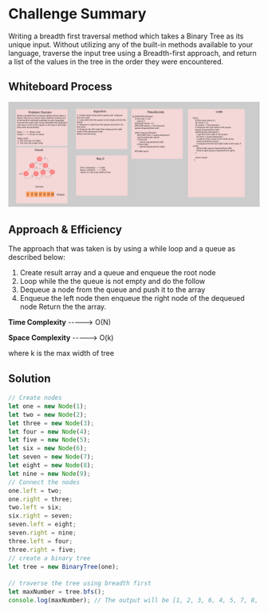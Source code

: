 # Challenge Summary

Writing a breadth first traversal method which takes a Binary Tree as its unique input. Without utilizing any of the built-in methods available to your language, traverse the input tree using a Breadth-first approach, and return a list of the values in the tree in the order they were encountered.

## Whiteboard Process

![whiteboard](breadth-first.png)

## Approach & Efficiency

The approach that was taken is by using a while loop and a queue as described below:

1. Create result array and a queue and enqueue the root node
2. Loop while the the queue is not empty and do the follow
3. Dequeue a node from the queue and push it to the array
4. Enqueue the left node then enqueue the right node of the dequeued node
Return the the array.

**Time Complexity**  -----> O(N)

**Space Complexity** -----> O(k)

where k is the max width of tree

## Solution

```js
// Create nodes
let one = new Node(1);
let two = new Node(2);
let three = new Node(3);
let four = new Node(4);
let five = new Node(5);
let six = new Node(6);
let seven = new Node(7);
let eight = new Node(8);
let nine = new Node(9);
// Connect the nodes
one.left = two;
one.right = three;
two.left = six;
six.right = seven;
seven.left = eight;
seven.right = nine;
three.left = four;
three.right = five;
// create a binary tree
let tree = new BinaryTree(one);

// traverse the tree using breadth first
let maxNumber = tree.bfs();
console.log(maxNumber); // The output will be [1, 2, 3, 6, 4, 5, 7, 8, 9]
```

